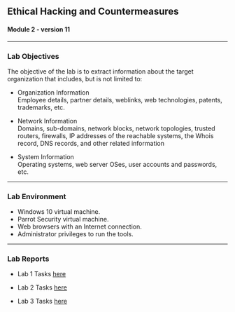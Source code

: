 ## Ethical Hacking and Countermeasures

#### Module 2 - version 11

<hr>

### Lab Objectives

The objective of the lab is to extract information about the target organization that includes, but is not limited to:

- Organization Information <br>
Employee details, partner details, weblinks, web technologies, patents,
trademarks, etc.

- Network Information <br>
Domains, sub-domains, network blocks, network topologies, trusted
routers, firewalls, IP addresses of the reachable systems, the Whois
record, DNS records, and other related information

- System Information <br>
Operating systems, web server OSes, user accounts and passwords, etc.

<hr>

### Lab Environment

- Windows 10 virtual machine.
- Parrot Security virtual machine.
- Web browsers with an Internet connection.
- Administrator privileges to run the tools.

<hr>

### Lab Reports

- Lab 1 Tasks <a href="https://docs.google.com/document/d/1No8Wwu6tFNuqQiuow2WegvkMP1XOnx28n-nlbUNasRw/edit?usp=sharing">here</a>

- Lab 2 Tasks <a href="https://docs.google.com/document/d/17y-Sx6LBTv8M3Ai1yCXk5wbls64XTXsKv_oG1NvIRM0/edit?usp=sharing">here</a>

- Lab 3 Tasks <a href="https://docs.google.com/document/d/1-nmjnzthmm4H1sEpL3oQKR_xLmdEnPq3WKynS7b_mUU/edit?usp=sharing">here</a>